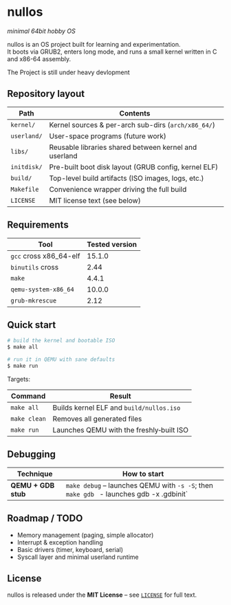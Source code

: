 # nullos

_minimal 64bit hobby OS_

nullos is an OS project built for learning and experimentation.  
It boots via GRUB2, enters long mode, and runs a small kernel written in C and x86-64 assembly.

The Project is still under heavy devlopment

## Repository layout

| Path        | Contents                                              |
| ----------- | ----------------------------------------------------- |
| `kernel/`   | Kernel sources & per-arch sub-dirs (`arch/x86_64/`)   |
| `userland/` | User-space programs (future work)                     |
| `libs/`     | Reusable libraries shared between kernel and userland |
| `initdisk/` | Pre-built boot disk layout (GRUB config, kernel ELF)  |
| `build/`    | Top-level build artifacts (ISO images, logs, etc.)    |
| `Makefile`  | Convenience wrapper driving the full build            |
| `LICENSE`   | MIT license text (see below)                          |

## Requirements

| Tool                   | Tested version |
| ---------------------- | -------------- |
| `gcc` cross x86_64-elf | 15.1.0         |
| `binutils` cross       | 2.44           |
| `make`                 | 4.4.1          |
| `qemu-system-x86_64`   | 10.0.0         |
| `grub-mkrescue`        | 2.12           |

## Quick start

```bash
# build the kernel and bootable ISO
$ make all

# run it in QEMU with sane defaults
$ make run
```

Targets:

| Command      | Result                                   |
| ------------ | ---------------------------------------- |
| `make all`   | Builds kernel ELF and `build/nullos.iso` |
| `make clean` | Removes all generated files              |
| `make run`   | Launches QEMU with the freshly‑built ISO |

## Debugging

| Technique           | How to start                                                                            |
| ------------------- | --------------------------------------------------------------------------------------- |
| **QEMU + GDB stub** | `make debug` – launches QEMU with `-s -S`; then `make gdb ` - launches gdb -x .gdbinit` |

## Roadmap / TODO

- Memory management (paging, simple allocator)
- Interrupt & exception handling
- Basic drivers (timer, keyboard, serial)
- Syscall layer and minimal userland runtime

## License

nullos is released under the **MIT License** – see [`LICENSE`](LICENSE) for full text.
